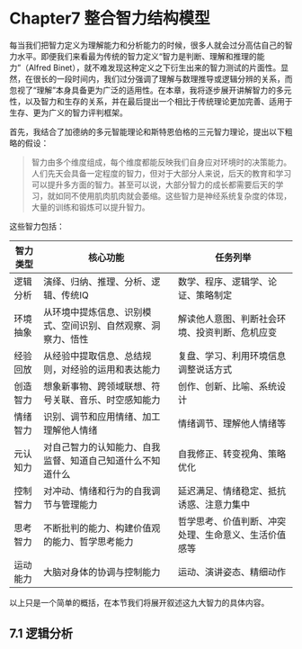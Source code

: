 # Chapter7 整合智力结构模型

每当我们把智力定义为理解能力和分析能力的时候，很多人就会过分高估自己的智力水平。即便我们来看最为传统的智力定义“智力是判断、理解和推理的能力”（Alfred Binet），就不难发现这种定义之下衍生出来的智力测试的片面性。显然，在很长的一段时间内，我们过分强调了理解与数理推导或逻辑分辨的关系，而忽视了“理解”本身具备更为广泛的适用性。在本章，我将逐步展开讲解智力的多元性，以及智力和生存的关系，并在最后提出一个相比于传统理论更加完善、适用于生存、更为广义的智力评判框架。

首先，我结合了加德纳的多元智能理论和斯特恩伯格的三元智力理论，提出以下粗略的假设：

> 智力由多个维度组成，每个维度都能反映我们自身应对环境时的决策能力。人们先天会具备一定程度的智力，但对于大部分人来说，后天的教育和学习可以提升多方面的智力。甚至可以说，大部分智力的成长都需要后天的学习，就如同不使用肌肉肌肉就会萎缩。这些智力是神经系统复杂度的体现，大量的训练和锻炼可以提升智力。

这些智力包括：

| 智力类型 | 核心功能                                                     | 任务列举                                             |
| -------- | ------------------------------------------------------------ | ---------------------------------------------------- |
| 逻辑分析 | 演绎、归纳、推理、分析、逻辑、传统IQ                         | 数学、程序、逻辑学、论证、策略制定                   |
| 环境抽象 | 从环境中提炼信息、识别模式、空间识别、自然观察、洞察力、悟性 | 解读他人意图、判断社会环境、投资判断、危机应变       |
| 经验回放 | 从经验中提取信息、总结规则，对经验的运用和表达能力           | 复盘、学习、利用环境信息调整说话方式                 |
| 创造智力 | 想象新事物、跨领域联想、符号关联、音乐、时空感知能力         | 创作、创新、比喻、系统设计                           |
| 情绪智力 | 识别、调节和应用情绪、加工理解他人情绪                       | 情绪调节、理解他人情绪等                             |
| 元认知力 | 对自己智力的认知能力、自我监督、知道自己知道什么不知道什么   | 自我修正、转变视角、策略优化                         |
| 控制智力 | 对冲动、情绪和行为的自我调节与管理能力                       | 延迟满足、情绪稳定、抵抗诱惑、注意力集中             |
| 思考智力 | 不断批判的能力、构建价值观的能力、哲学思考能力               | 哲学思考、价值判断、冲突处理、生命意义、生活价值感等 |
| 运动能力 | 大脑对身体的协调与控制能力                                   | 运动、演讲姿态、精细动作                             |

以上只是一个简单的概括，在本节我们将展开叙述这九大智力的具体内容。

## 7.1 逻辑分析
